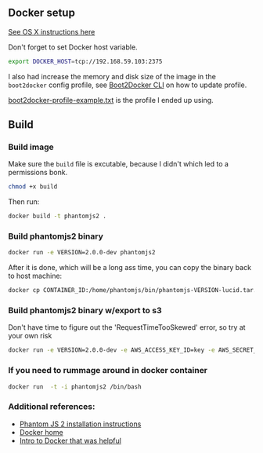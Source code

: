 ## Docker setup

[See OS X instructions here](https://docs.docker.com/installation/mac/)

Don't forget to set Docker host variable.
```bash
export DOCKER_HOST=tcp://192.168.59.103:2375
```

I also had increase the memory and disk size of the image in the `boot2docker` config profile, see [Boot2Docker CLI](https://github.com/boot2docker/boot2docker-cli) on how to update profile.

[boot2docker-profile-example.txt]('boot2docker-profile-example.txt') is the profile I ended up using.

## Build

### Build image
Make sure the `build` file is excutable, because I didn't which led to a permissions bonk.
```bash
chmod +x build
```

Then run:
```bash
docker build -t phantomjs2 .
```

### Build phantomjs2 binary
```bash
docker run -e VERSION=2.0.0-dev phantomjs2
```

After it is done, which will be a long ass time, you can copy the binary back to host machine:
```bash
docker cp CONTAINER_ID:/home/phantomjs/bin/phantomjs-VERSION-lucid.tar.gz .
```

### Build phantomjs2 binary w/export to s3
Don't have time to figure out the 'RequestTimeTooSkewed' error, so try at your own risk
```bash
docker run -e VERSION=2.0.0-dev -e AWS_ACCESS_KEY_ID=key -e AWS_SECRET_ACCESS_KEY=secret -e BUCKET=s3bucket phantomjs2
```

### If you need to rummage around in docker container
```bash
docker run  -t -i phantomjs2 /bin/bash
```


### Additional references:
* [Phantom JS 2 installation instructions](https://github.com/ariya/phantomjs/wiki/PhantomJS-2)
* [Docker home](https://docs.docker.com)
* [Intro to Docker that was helpful](https://serversforhackers.com/articles/2014/03/20/getting-started-with-docker/)


